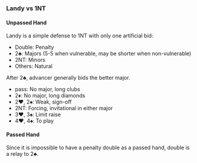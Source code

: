 ### Landy vs 1NT
#### Unpassed Hand
Landy is a simple defense to 1NT with only one artificial bid:
   * Double: Penalty
   * 2♣: Majors (5-5 when vulnerable, may be shorter when non-vulnerable)
   * 2NT: Minors
   * Others: Natural

After 2♣, advancer generally bids the better major.
   * pass: No major, long clubs
   * 2♦: No major, long diamonds
   * 2♥, 2♠: Weak, sign-off
   * 2NT: Forcing, invitational in either major
   * 3♥, 3♠: Limit raise
   * 4♥, 4♠: To play

#### Passed Hand
Since it is impossible to have a penalty double as a passed hand,
double is a relay to 2♣.
